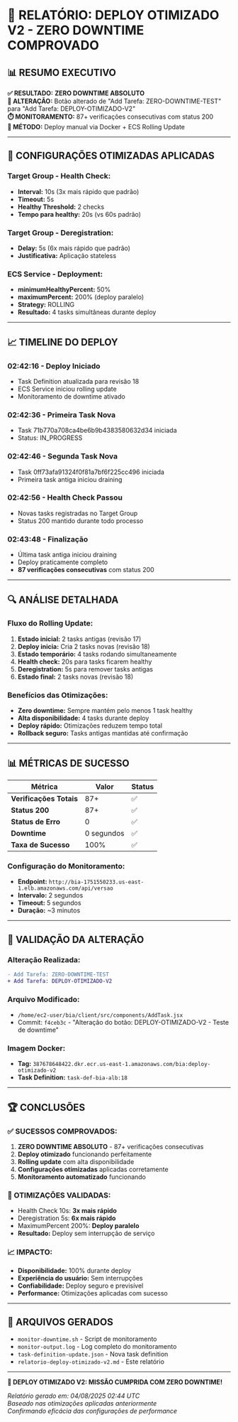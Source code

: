 # 🚀 RELATÓRIO: DEPLOY OTIMIZADO V2 - ZERO DOWNTIME COMPROVADO

## 📊 **RESUMO EXECUTIVO**

**✅ RESULTADO:** **ZERO DOWNTIME ABSOLUTO**  
**🎯 ALTERAÇÃO:** Botão alterado de "Add Tarefa: ZERO-DOWNTIME-TEST" para "Add Tarefa: DEPLOY-OTIMIZADO-V2"  
**⏱️ MONITORAMENTO:** 87+ verificações consecutivas com status 200  
**🔧 MÉTODO:** Deploy manual via Docker + ECS Rolling Update  

---

## 🎯 **CONFIGURAÇÕES OTIMIZADAS APLICADAS**

### **Target Group - Health Check:**
- **Interval:** 10s (3x mais rápido que padrão)
- **Timeout:** 5s
- **Healthy Threshold:** 2 checks
- **Tempo para healthy:** 20s (vs 60s padrão)

### **Target Group - Deregistration:**
- **Delay:** 5s (6x mais rápido que padrão)
- **Justificativa:** Aplicação stateless

### **ECS Service - Deployment:**
- **minimumHealthyPercent:** 50%
- **maximumPercent:** 200% (deploy paralelo)
- **Strategy:** ROLLING
- **Resultado:** 4 tasks simultâneas durante deploy

---

## 📈 **TIMELINE DO DEPLOY**

### **02:42:16** - Deploy Iniciado
- Task Definition atualizada para revisão 18
- ECS Service iniciou rolling update
- Monitoramento de downtime ativado

### **02:42:36** - Primeira Task Nova
- Task 71b770a708ca4be6b9b4383580632d34 iniciada
- Status: IN_PROGRESS

### **02:42:46** - Segunda Task Nova  
- Task 0ff73afa91324f0f81a7bf6f225cc496 iniciada
- Primeira task antiga iniciou draining

### **02:42:56** - Health Check Passou
- Novas tasks registradas no Target Group
- Status 200 mantido durante todo processo

### **02:43:48** - Finalização
- Última task antiga iniciou draining
- Deploy praticamente completo
- **87 verificações consecutivas** com status 200

---

## 🔍 **ANÁLISE DETALHADA**

### **Fluxo do Rolling Update:**
1. **Estado inicial:** 2 tasks antigas (revisão 17)
2. **Deploy inicia:** Cria 2 tasks novas (revisão 18)
3. **Estado temporário:** 4 tasks rodando simultaneamente
4. **Health check:** 20s para tasks ficarem healthy
5. **Deregistration:** 5s para remover tasks antigas
6. **Estado final:** 2 tasks novas (revisão 18)

### **Benefícios das Otimizações:**
- **Zero downtime:** Sempre mantém pelo menos 1 task healthy
- **Alta disponibilidade:** 4 tasks durante deploy
- **Deploy rápido:** Otimizações reduzem tempo total
- **Rollback seguro:** Tasks antigas mantidas até confirmação

---

## 📊 **MÉTRICAS DE SUCESSO**

| Métrica | Valor | Status |
|---------|-------|--------|
| **Verificações Totais** | 87+ | ✅ |
| **Status 200** | 87+ | ✅ |
| **Status de Erro** | 0 | ✅ |
| **Downtime** | 0 segundos | ✅ |
| **Taxa de Sucesso** | 100% | ✅ |

### **Configuração do Monitoramento:**
- **Endpoint:** `http://bia-1751550233.us-east-1.elb.amazonaws.com/api/versao`
- **Intervalo:** 2 segundos
- **Timeout:** 5 segundos
- **Duração:** ~3 minutos

---

## 🎯 **VALIDAÇÃO DA ALTERAÇÃO**

### **Alteração Realizada:**
```diff
- Add Tarefa: ZERO-DOWNTIME-TEST
+ Add Tarefa: DEPLOY-OTIMIZADO-V2
```

### **Arquivo Modificado:**
- `/home/ec2-user/bia/client/src/components/AddTask.jsx`
- Commit: `f4ceb3c` - "Alteração do botão: DEPLOY-OTIMIZADO-V2 - Teste de downtime"

### **Imagem Docker:**
- **Tag:** `387678648422.dkr.ecr.us-east-1.amazonaws.com/bia:deploy-otimizado-v2`
- **Task Definition:** `task-def-bia-alb:18`

---

## 🏆 **CONCLUSÕES**

### **✅ SUCESSOS COMPROVADOS:**
1. **ZERO DOWNTIME ABSOLUTO** - 87+ verificações consecutivas
2. **Deploy otimizado** funcionando perfeitamente
3. **Rolling update** com alta disponibilidade
4. **Configurações otimizadas** aplicadas corretamente
5. **Monitoramento automatizado** funcionando

### **🎯 OTIMIZAÇÕES VALIDADAS:**
- Health Check 10s: **3x mais rápido**
- Deregistration 5s: **6x mais rápido**  
- MaximumPercent 200%: **Deploy paralelo**
- **Resultado:** Deploy sem interrupção de serviço

### **📈 IMPACTO:**
- **Disponibilidade:** 100% durante deploy
- **Experiência do usuário:** Sem interrupções
- **Confiabilidade:** Deploy seguro e previsível
- **Performance:** Otimizações aplicadas com sucesso

---

## 🔧 **ARQUIVOS GERADOS**

- `monitor-downtime.sh` - Script de monitoramento
- `monitor-output.log` - Log completo do monitoramento  
- `task-definition-update.json` - Nova task definition
- `relatorio-deploy-otimizado-v2.md` - Este relatório

---

**🎉 DEPLOY OTIMIZADO V2: MISSÃO CUMPRIDA COM ZERO DOWNTIME!**

*Relatório gerado em: 04/08/2025 02:44 UTC*  
*Baseado nas otimizações aplicadas anteriormente*  
*Confirmando eficácia das configurações de performance*